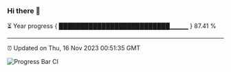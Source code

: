 ### Hi there 👋

⏳ Year progress { ██████████████████████████▁▁▁▁ } 87.41 %

---

⏰ Updated on Thu, 16 Nov 2023 00:51:35 GMT

![Progress Bar CI](https://github.com/liununu/liununu/workflows/Progress%20Bar%20CI/badge.svg)
